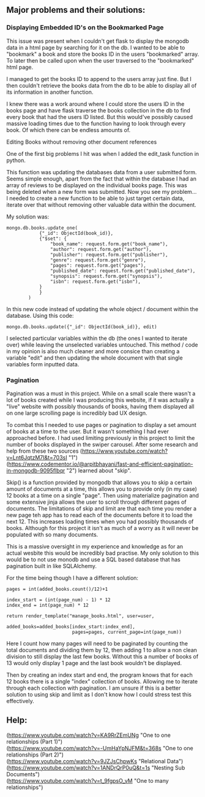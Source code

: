 <!-- @format -->

## Major problems and their solutions:

### Displaying Embedded ID's on the Bookmarked Page

This issue was present when I couldn't get flask to display the mongodb data in a html page by searching for it on the db. I wanted to be able to "bookmark" a book and store the books ID in the users "bookmarked" array. To later then be called upon when the user traversed to the "bookmarked" html page.

I managed to get the books ID to append to the users array just fine. But I then couldn't retrieve the books data from the db to be able to display all of its information in another function.

I knew there was a work around where I could store the users ID in the books page and have flask traverse the books collection in the db to find every book that had the users ID listed. But this would've possibly caused massive loading times due to the function having to look through every book. Of which there can be endless amounts of.

Editing Books without removing other document references

One of the first big problems I hit was when I added the edit_task function in python.

This function was updating the databases data from a user submitted form. Seems simple enough, apart from
the fact that within the database I had an array of reviews to be displayed on the individual books page.
This was being deleted when a new form was submitted. Now you see my problem...
I needed to create a new function to be able to just target certain data, iterate over that without removing
other valuable data within the document.

My solution was:

```
mongo.db.books.update_one(
            {"_id": ObjectId(book_id)},
            {"$set": {
                "book_name": request.form.get("book_name"),
                "author": request.form.get("author"),
                "publisher": request.form.get("publisher"),
                "genre": request.form.get("genre"),
                "pages": request.form.get("pages"),
                "published_date": request.form.get("published_date"),
                "synopsis": request.form.get("synopsis"),
                "isbn": request.form.get("isbn"),
            }
            }
        )
```

In this new code instead of updating the whole object / document within the database. Using this code:

```
mongo.db.books.update({"_id": ObjectId(book_id)}, edit)
```

I selected particular variables within the db (the ones I wanted to iterate over) while leaving the unselected variables untouched.
This method / code in my opinion is also much cleaner and more consice than creating a variable "edit" and then updating the whole document
with that single variables form inputted data.

### Pagination

Pagination was a must in this project. While on a small scale there wasn't a lot of books created while I was producing this website, if it was actually a "live" website with possibly thousands of books, having them displayed all on one large scrolling page is incredibly bad UX design.

To combat this I needed to use pages or pagination to display a set amount of books at a time to the user. But it wasn't something I had ever approached before. I had used limiting previously in this project to limit the number of books displayed in the swiper carousel. After some research and help from these two sources (https://www.youtube.com/watch?v=Lnt6JqtzM7I&t=703sI "1") (https://www.codementor.io/@arpitbhayani/fast-and-efficient-pagination-in-mongodb-9095flbqr "2") learned about "skip".

Skip() is a function provided by mongodb that allows you to skip a certain amount of documents at a time, this allows you to provide only (in my case) 12 books at a time on a single "page". Then using materialize pagination and some extensive jinja allows the user to scroll through different pages of documents. The limitations of skip and limit are that each time you render a new page teh app has to read each of the documents before it to load the next 12. This increases loading times when you had possibly thousands of books. Although for this project it isn't as much of a worry as it will never be populated with so many documents.

This is a massive oversight in my experience and knowledge as for an actual wesbite this would be incredibly bad practise. My only solution to this would be to not use monodb and use a SQL based database that has pagination built in like SQLAlchemy.

For the time being though I have a different solution:

```
pages = int(added_books.count()/12)+1

index_start = (int(page_num) - 1) * 12
index_end = int(page_num) * 12

return render_template("manage_books.html", user=user,
                        added_books=added_books[index_start:index_end],
                        pages=pages, current_page=int(page_num))
```

Here I count how many pages will need to be paginated by counting the total documents and dividing them by 12, then adding 1 to allow a non clean division to still display the last few books. Without this a number of books of 13 would only display 1 page and the last book wouldn't be displayed.

Then by creating an index start and end, the program knows that for each 12 books there is a single "index" collection of books. Allowing me to iterate through each collection with pagination. I am unsure if this is a better solution to using skip and limit as I don't know how I could stress test this effectively.

## Help:

(https://www.youtube.com/watch?v=KA9RrZEmUNg "One to one relationships (Part 1)") <br>
(https://www.youtube.com/watch?v=-UmHaYpNJFM&t=368s "One to one relationships (Part 2)") <br>
(https://www.youtube.com/watch?v=9JZJsChpwKs "Relational Data") <br>
(https://www.youtube.com/watch?v=1ANDrQrP0uQ&t=1s "Nesting Sub Documents") <br>
(https://www.youtube.com/watch?v=t_9fgpsO_vM "One to many relationships") <br>
